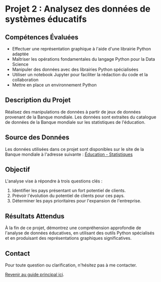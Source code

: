 # Projet 2 : Analysez des données de systèmes éducatifs

## Compétences Évaluées
- Effectuer une représentation graphique à l'aide d'une librairie Python adaptée
- Maîtriser les opérations fondamentales du langage Python pour la Data Science
- Manipuler des données avec des librairies Python spécialisées
- Utiliser un notebook Jupyter pour faciliter la rédaction du code et la collaboration
- Mettre en place un environnement Python

## Description du Projet
Réalisez des manipulations de données à partir de jeux de données provenant de la Banque mondiale. Les données sont extraites du catalogue de données de la Banque mondiale sur les statistiques de l'éducation.

## Source des Données
Les données utilisées dans ce projet sont disponibles sur le site de la Banque mondiale à l'adresse suivante : [Éducation - Statistiques](https://datacatalog.worldbank.org/dataset/education-statistics)

## Objectif
L'analyse vise à répondre à trois questions clés :
1. Identifier les pays présentant un fort potentiel de clients.
2. Prévoir l'évolution du potentiel de clients pour ces pays.
3. Déterminer les pays prioritaires pour l'expansion de l'entreprise.

## Résultats Attendus
À la fin de ce projet, démontrez une compréhension approfondie de l'analyse de données éducatives, en utilisant des outils Python spécialisés et en produisant des représentations graphiques significatives.

## Contact
Pour toute question ou clarification, n'hésitez pas à me contacter.

[Revenir au guide principal ici](Formation_DataScientist/README.md).
